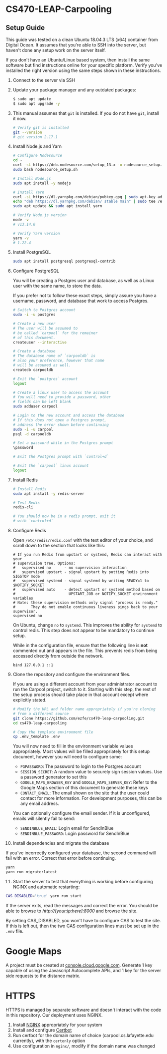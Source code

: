# CS470-LEAP-Carpooling

## Setup Guide

This guide was tested on a clean Ubuntu 18.04.3 LTS (x64) container from Digital Ocean. It assumes that you're able to SSH into the server, but haven't done any setup work on the server itself.

If you don't have an Ubuntu/Linux based system, then install the same software but find instructions online for your specific platform. Verify you've installed the right version using the same steps shown in these instructions.

1. Connect to the server via SSH

2. Update your package manager and any outdated packages:
   ```bash
   $ sudo apt update
   $ sudo apt upgrade -y
   ```

3. This manual assumes that `git` is installed. If you do not have `git`, install it now.
   ```bash
   # Verify git is installed
   git --version
   # git version 2.17.1
   ```

4. Install Node.js and Yarn
   ```bash
   # Configure Nodesource
   cd ~
   curl -sL https://deb.nodesource.com/setup_13.x -o nodesource_setup.sh
   sudo bash nodesource_setup.sh

   # Install Node.js
   sudo apt install -y nodejs

   # Install Yarn
   curl -sL https://dl.yarnpkg.com/debian/pubkey.gpg | sudo apt-key add -
   echo "deb https://dl.yarnpkg.com/debian/ stable main" | sudo tee /etc/apt/sources.list.d/yarn.list
   sudo apt update && sudo apt install yarn

   # Verify Node.js version
   node -v
   # v13.14.0

   # Verify Yarn version
   yarn -v
   # 1.22.4
   ```

5. Install PostgreSQL
   ```bash
   sudo apt install postgresql postgresql-contrib
   ```

6. Configure PostgreSQL
   
   You will be creating a Postgres user and database, as well as a Linux user with the same name, to store the data.
   
   If you prefer not to follow these exact steps, simply assure you have a username, password, and database that work to access Postgres.

   ```bash
   # Switch to Postgres account
   sudo -i -u postgres

   # Create a new user
   # The user will be assumed to
   # be called `carpool` for the remainer
   # of this document.
   createuser --interactive

   # Create a database
   # The database name of `carpooldb` is
   # also your preference, however that name
   # will be assumed as well.
   createdb carpooldb

   # Exit the `postgres` account
   logout

   # Create a linux user to access the account
   # You will need to provide a password, other
   # fields can be left blank
   sudo adduser carpool

   # Login to the new account and access the database
   # If this does not open a Postgres prompt,
   # address the error shown before continuing
   sudo -i -u carpool
   psql -d carpooldb

   # Set a password while in the Postgres prompt
   \password

   # Exit the Postgres prompt with `control+d`

   # Exit the `carpool` linux account
   logout
   ```

7. Install Redis
   ```bash
   # Install Redis
   sudo apt install -y redis-server

   # Test Redis
   redis-cli

   # You should now be in a redis prompt, exit it
   # with `control+d`
   ```

8. Configure Redis
   
   Open `/etc/redis/redis.conf` with the text editor of your choice, and scroll down to the section that looks like this:

   ```
   # If you run Redis from upstart or systemd, Redis can interact with your
   # supervision tree. Options:
   #   supervised no      - no supervision interaction
   #   supervised upstart - signal upstart by putting Redis into SIGSTOP mode
   #   supervised systemd - signal systemd by writing READY=1 to $NOTIFY_SOCKET
   #   supervised auto    - detect upstart or systemd method based on
   #                        UPSTART_JOB or NOTIFY_SOCKET environment variables
   # Note: these supervision methods only signal "process is ready."
   #       They do not enable continuous liveness pings back to your supervisor.
   supervised no
   ```

   On Ubuntu, change `no` to `systemd`. This improves the ability for `systemd` to control redis. This step does not appear to be mandatory to continue setup.

   While in the configuration file, ensure that the following line is **not** commented out and appears in the file. This prevents redis from being accessed directly from outside the network.

   `bind 127.0.0.1 ::1`

9. Clone the repository and configure the environment files.

   If you are using a different account from your administrator account to run the Carpool project, switch to it. Starting with this step, the rest of the setup process should take place in that account except where explicitly stated.

   ```bash
   # Modify the URL and folder name appropriately if you're cloning
   # from a different source
   git clone https://github.com/ezfe/cs470-leap-carpooling.git
   cd cs470-leap-carpooling

   # Copy the template environment file
   cp .env_template .env
   ```

   You will now need to fill in the environment variable values appropriately. Most values will be filled appropriately for this setup document, however you will need to configure some:

   - `PGPASSWORD`: The password to login to the Postgres account
   - `SESSION_SECRET`: A random value to securely sign session values. Use a password generator to set this
   - `GOOGLE_MAPS_BROWSER_KEY` and `GOOGLE_MAPS_SERVER_KEY`: Refer to the Google Maps section of this document to generate these keys
   - `CONTACT_EMAIL`: The email shown on the site that the user could
   contact for more information. For development purposes, this can be any email address.

   You can optionally configure the email sender. If it is unconfigured, emails will silently fail to send:

   - `SENDINBLUE_EMAIL`: Login email for SendInBlue
   - `SENDINBLUE_PASSWORD`: Login password for SendInBlue

10. Install dependencies and migrate the database

   If you've incorrectly configured your database, the second command will fail with an error. Correct that error before continuing.

   ```bash
   yarn
   yarn run migrate:latest
   ```

11. Start the server to test that everything is working before configuring NGINX and automatic restarting:

   ```bash
   CAS_DISABLED='true' yarn run start
   ```

   If the server exits, read the messages and correct the error. You should be able to browse to _http://[your:ip:here]:8000_ and browse the site.

   By setting CAS_DISABLED, you won't have to configure CAS to test the site. If this is left out, then the two CAS configuration lines must be set up in the `.env` file.

# Google Maps

A project must be created at [console.cloud.google.com](https://console.cloud.google.com). Generate 1 key capable of using the Javascript Autocomplete APIs, and 1 key for the server side requests to the distance matrix.

# HTTPS

HTTPS is managed by separate software and doesn't interact with the code in this repository. Our deployment uses NGINX.

1. Install [NGINX](http://nginx.org/en/download.html) appropriately for your system
2. Install and configure [Certbot](https://certbot.eff.org/lets-encrypt/ubuntubionic-nginx)
3. Run certbot for the domain name of choice (carpool.cs.lafayette.edu currently), with the `certonly` option
3. Use configuration in `nginx/`, modify if the domain name was changed
